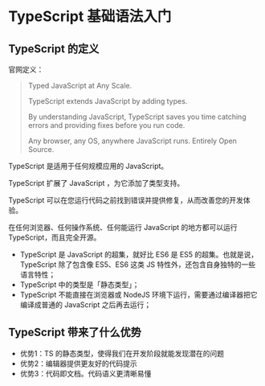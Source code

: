 # TypeScript 基础语法入门

## TypeScript 的定义

官网定义：

> Typed JavaScript at Any Scale.
>
> TypeScript extends JavaScript by adding types.
>
> By understanding JavaScript, TypeScript saves you time catching errors and providing fixes before you run code.
>
> Any browser, any OS, anywhere JavaScript runs. Entirely Open Source.

TypeScript 是适用于任何规模应用的 JavaScript。

TypeScript 扩展了 JavaScript ，为它添加了类型支持。

TypeScript 可以在您运行代码之前找到错误并提供修复，从而改善您的开发体验。

在任何浏览器、任何操作系统、任何能运行 JavaScript 的地方都可以运行 TypeScript，而且完全开源。

* TypeScript 是 JavaScript 的超集，就好比 ES6 是 ES5 的超集。也就是说，TypeScript 除了包含像 ES5、ES6 这类 JS 特性外，还包含自身独特的一些语言特性；
* TypeScript 中的类型是「静态类型」；
* TypeScript 不能直接在浏览器或 NodeJS 环境下运行，需要通过编译器把它编译成普通的 JavaScript 之后再去运行；

## TypeScript 带来了什么优势

* 优势1：TS 的静态类型，使得我们在开发阶段就能发现潜在的问题
* 优势2：编辑器提供更友好的代码提示
* 优势3：代码即文档。代码语义更清晰易懂
